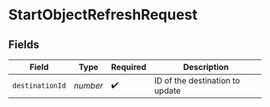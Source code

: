 # StartObjectRefreshRequest


## Fields

| Field                           | Type                            | Required                        | Description                     |
| ------------------------------- | ------------------------------- | ------------------------------- | ------------------------------- |
| `destinationId`                 | *number*                        | :heavy_check_mark:              | ID of the destination to update |